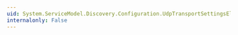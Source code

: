 ```yaml
---
uid: System.ServiceModel.Discovery.Configuration.UdpTransportSettingsElement.MaxUnicastRetransmitCount
internalonly: False
---
```


